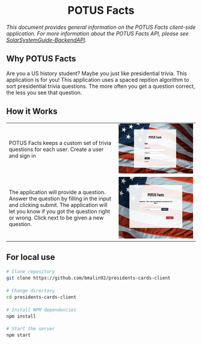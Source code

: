 
<h1 align="center">POTUS Facts</h1>
<p><em>This document provides general information on the POTUS Facts client-side application.  For more information about the POTUS Facts API, please see <a href="hhttps://github.com/jackseabolt/president-cards-server">SolarSystemGuide-BackendAPI</a>.</em></p>

Why POTUS Facts
-------------
Are you a US history student? Maybe you just like presidential trivia. This application is for you! This application uses a spaced repition algorithm to sort presidential trivia questions. The more often you get a question correct, the less you see that question.  

How it Works
------------
<table layout="fixed">
  <tr>
    <td width="55%">
      <p>POTUS Facts keeps a custom set of trivia questions for each user. Create a user and sign in</p>
    </td>
    <td width = "40%">
      <img src="/images/readme_image1.png" max-height="240px" width="auto">
    </td>
  </tr>
  <tr>
    <td width="55%">
      <p>The application will provide a question. Answer the question by filling in the input and clicking submit. The application will let you know if you got the question right or wrong. Click next to be given a new question.</p>
    </td>
    <td width = "40%">
      <img src="/images/readme_image2.png" max-height="240px" width="auto">
    </td>
  </tr>
</table>

For local use
--------

```bash
# Clone repository
git clone https://github.com/bmalin92/presidents-cards-client

# Change directory
cd presidents-cards-client

# Install NPM dependencies
npm install

# Start the server
npm start
```
